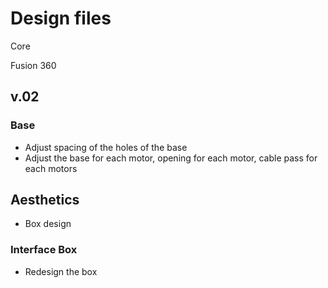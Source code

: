 # Design files

Core

Fusion 360


## v.02

### Base

- Adjust spacing of the holes of the base
- Adjust the base for each motor, opening for each motor, cable pass for each motors

## Aesthetics

- Box design

### Interface Box

- Redesign the box
